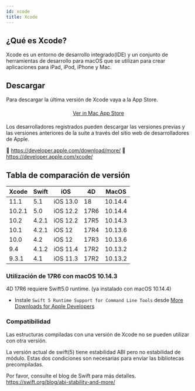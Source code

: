 ```yaml
---
id: xcode
title: Xcode
---
```


## ¿Qué es Xcode?

Xcode es un entorno de desarrollo integrado(IDE) y un conjunto de herramientas de desarrollo para macOS que se utilizan para crear aplicaciones para iPad, iPod, iPhone y Mac.

## Descargar

Para descargar la última versión de Xcode vaya a la App Store.

<div style="text-align: center; margin-top: 20px; margin-bottom: 20px">
  <p>
    

<a class="button" href="macappstore://itunes.apple.com/app/id497799835?mt=12">Ver in Mac App Store </a>

  </p>
</div>

Los desarrolladores registrados pueden descargar las versiones previas y las versiones anteriores de la suite a través del sitio web de desarrolladores de Apple.

🔗 https://developer.apple.com/download/more/ 🔗 https://developer.apple.com/xcode/

## Tabla de comparación de versión

| Xcode  | Swift | iOS      | 4D   | MacOS   |
| ------ | ----- | -------- | ---- | ------- |
| 11.1   | 5.1   | iOS 13.0 | 18   | 10.14.4 |
| 10.2.1 | 5.0   | iOS 12.2 | 17R6 | 10.14.4 |
| 10.2   | 4.2.1 | iOS 12.2 | 17R5 | 10.14.3 |
| 10.1   | 4.2.1 | iOS 12   | 17R4 | 10.13.6 |
| 10.0   | 4.2   | iOS 12   | 17R3 | 10.13.6 |
| 9.4    | 4.1.2 | iOS 11.4 | 17R2 | 10.13.2 |
| 9.3.1  | 4.1   | iOS 11.3 | 17R2 | 10.13.2 |

### Utilización de 17R6 con macOS 10.14.3

4D 17R6 requiere Swift5.0 runtime. (ya instalado con macOS 10.14.4)

- Instale `Swift 5 Runtime Support for Command Line Tools` desde [More Downloads for Apple Developers](https://developer.apple.com/download/more/)

### Compatibilidad

Las estructuras compiladas con una versión de Xcode no se pueden utilizar con otra versión.

La versión actual de swift(5) tiene estabilidad ABI pero no estabilidad de módulo. Estas dos condiciones son necesarias para enviar las bibliotecas precompiladas.

Por favor, consulte el blog de Swift para más detalles. https://swift.org/blog/abi-stability-and-more/